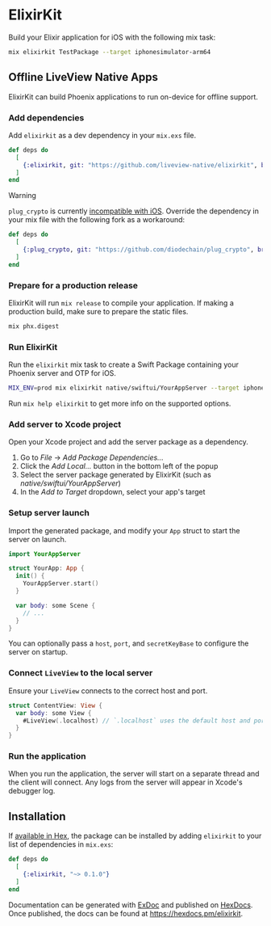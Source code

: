 # ElixirKit

Build your Elixir application for iOS with the following mix task:

```sh
mix elixirkit TestPackage --target iphonesimulator-arm64
```

## Offline LiveView Native Apps
ElixirKit can build Phoenix applications to run on-device for offline support.

### Add dependencies
Add `elixirkit` as a dev dependency in your `mix.exs` file.

```elixir
def deps do
  [
    {:elixirkit, git: "https://github.com/liveview-native/elixirkit", branch: "main"}
  ]
end
```

> [!WARNING]
> `plug_crypto` is currently [incompatible with iOS](https://github.com/elixir-plug/plug_crypto/pull/44).
> Override the dependency in your mix file with the following fork as a workaround:
> ```elixir
> def deps do
>   [
>     {:plug_crypto, git: "https://github.com/diodechain/plug_crypto", branch: "main", override: true}
>   ]
> end
> ```


### Prepare for a production release
ElixirKit will run `mix release` to compile your application.
If making a production build, make sure to prepare the static files.
```sh
mix phx.digest
```

### Run ElixirKit
Run the `elixirkit` mix task to create a Swift Package containing your Phoenix server and OTP for iOS.

```sh
MIX_ENV=prod mix elixirkit native/swiftui/YourAppServer --target iphonesimulator-arm64 --target iphoneos
```

Run `mix help elixirkit` to get more info on the supported options.

### Add server to Xcode project
Open your Xcode project and add the server package as a dependency.

  1. Go to *File* -> *Add Package Dependencies...*
  2. Click the *Add Local...* button in the bottom left of the popup
  3. Select the server package generated by ElixirKit (such as *native/swiftui/YourAppServer*)
  4. In the *Add to Target* dropdown, select your app's target

### Setup server launch
Import the generated package, and modify your `App` struct to start the server on launch.

```swift
import YourAppServer

struct YourApp: App {
  init() {
    YourAppServer.start()
  }

  var body: some Scene {
    // ...
  }
}
```

You can optionally pass a `host`, `port`, and `secretKeyBase` to configure the server on startup.

### Connect `LiveView` to the local server
Ensure your `LiveView` connects to the correct host and port.

```swift
struct ContentView: View {
  var body: some View {
    #LiveView(.localhost) // `.localhost` uses the default host and port
  }
}
```

### Run the application
When you run the application, the server will start on a separate thread and the client will connect.
Any logs from the server will appear in Xcode's debugger log.

## Installation

If [available in Hex](https://hex.pm/docs/publish), the package can be installed
by adding `elixirkit` to your list of dependencies in `mix.exs`:

```elixir
def deps do
  [
    {:elixirkit, "~> 0.1.0"}
  ]
end
```

Documentation can be generated with [ExDoc](https://github.com/elixir-lang/ex_doc)
and published on [HexDocs](https://hexdocs.pm). Once published, the docs can
be found at <https://hexdocs.pm/elixirkit>.

